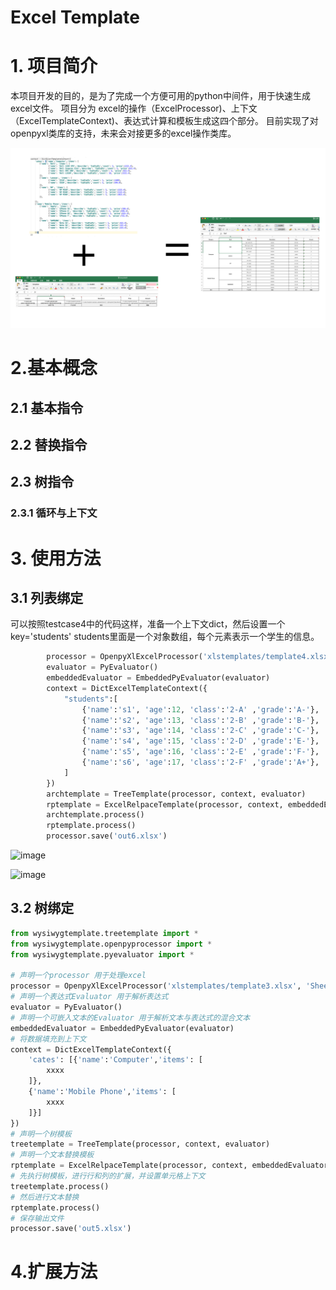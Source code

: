 # Excel Template

# 1. 项目简介

本项目开发的目的，是为了完成一个方便可用的python中间件，用于快速生成excel文件。
项目分为 excel的操作（ExcelProcessor)、上下文（ExcelTemplateContext)、表达式计算和模板生成这四个部分。
目前实现了对openpyxl类库的支持，未来会对接更多的excel操作类库。

![fsfdsfsdf](doc/fig.png)

# 2.基本概念

## 2.1 基本指令

## 2.2 替换指令

## 2.3 树指令

### 2.3.1 循环与上下文

# 3. 使用方法

## 3.1 列表绑定

可以按照testcase4中的代码这样，准备一个上下文dict，然后设置一个key='students'
students里面是一个对象数组，每个元素表示一个学生的信息。

```python
        processor = OpenpyXlExcelProcessor('xlstemplates/template4.xlsx', 'Sheet1')
        evaluator = PyEvaluator()
        embeddedEvaluator = EmbeddedPyEvaluator(evaluator)
        context = DictExcelTemplateContext({
            "students":[
                {'name':'s1', 'age':12, 'class':'2-A' ,'grade':'A-'},
                {'name':'s2', 'age':13, 'class':'2-B' ,'grade':'B-'},
                {'name':'s3', 'age':14, 'class':'2-C' ,'grade':'C-'},
                {'name':'s4', 'age':15, 'class':'2-D' ,'grade':'E-'},
                {'name':'s5', 'age':16, 'class':'2-E' ,'grade':'F-'},
                {'name':'s6', 'age':17, 'class':'2-F' ,'grade':'A+'},
            ]
        })
        archtemplate = TreeTemplate(processor, context, evaluator)
        rptemplate = ExcelRelpaceTemplate(processor, context, embeddedEvaluator)
        archtemplate.process()
        rptemplate.process()
        processor.save('out6.xlsx')
```
![image](https://user-images.githubusercontent.com/18006949/48540805-17946480-e8f6-11e8-9946-7fc22bd286fd.png)

![image](https://user-images.githubusercontent.com/18006949/48540964-70fc9380-e8f6-11e8-9cdd-967362b6338b.png)


## 3.2 树绑定
```python
from wysiwygtemplate.treetemplate import *
from wysiwygtemplate.openpyprocessor import *
from wysiwygtemplate.pyevaluator import *

# 声明一个processor 用于处理excel
processor = OpenpyXlExcelProcessor('xlstemplates/template3.xlsx', 'Sheet1')
# 声明一个表达式Evaluator 用于解析表达式
evaluator = PyEvaluator()
# 声明一个可嵌入文本的Evaluator 用于解析文本与表达式的混合文本
embeddedEvaluator = EmbeddedPyEvaluator(evaluator)
# 将数据填充到上下文
context = DictExcelTemplateContext({
    'cates': [{'name':'Computer','items': [
        xxxx
    ]},
    {'name':'Mobile Phone','items': [
        xxxx
    ]}]
})
# 声明一个树模板
treetemplate = TreeTemplate(processor, context, evaluator)
# 声明一个文本替换模板
rptemplate = ExcelRelpaceTemplate(processor, context, embeddedEvaluator)
# 先执行树模板，进行行和列的扩展，并设置单元格上下文
treetemplate.process()
# 然后进行文本替换
rptemplate.process()
# 保存输出文件
processor.save('out5.xlsx')
```
# 4.扩展方法

